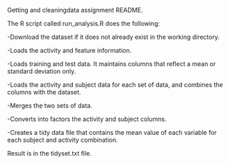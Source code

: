 Getting and cleaningdata assignment README.

The R script called run_analysis.R does the following:

-Download the dataset if it does not already exist in the working directory.

-Loads the activity and feature information.

-Loads training and test data. It maintains columns that reflect a mean or standard deviation only.

-Loads the activity and subject data for each set of data, and combines the columns with the dataset.

-Merges the two sets of data.

-Converts into factors the activity and subject columns.

-Creates a tidy data file that contains the mean value of each variable for each subject and activity combination.

Result is in the tidyset.txt file.
